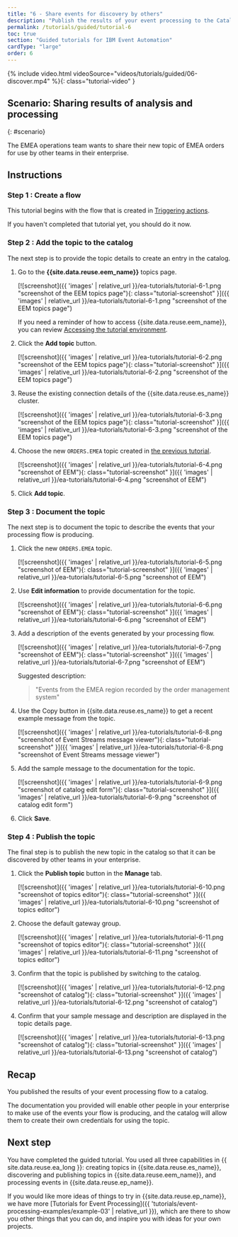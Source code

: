 ```yaml
---
title: "6 - Share events for discovery by others"
description: "Publish the results of your event processing to the Catalog to allow them to be shared and reused by others."
permalink: /tutorials/guided/tutorial-6
toc: true
section: "Guided tutorials for IBM Event Automation"
cardType: "large"
order: 6
---
```


{% include video.html videoSource="videos/tutorials/guided/06-discover.mp4" %}{: class="tutorial-video" }

## Scenario: Sharing results of analysis and processing
{: #scenario}

The EMEA operations team wants to share their new topic of EMEA orders for use by other teams in their enterprise.

## Instructions

### Step 1 : Create a flow

This tutorial begins with the flow that is created in [Triggering actions](./tutorial-5).

If you haven't completed that tutorial yet, you should do it now.

### Step 2 : Add the topic to the catalog

The next step is to provide the topic details to create an entry in the catalog.

1. Go to the **{{site.data.reuse.eem_name}}** topics page.

   [![screenshot]({{ 'images' | relative_url }}/ea-tutorials/tutorial-6-1.png "screenshot of the EEM topics page"){: class="tutorial-screenshot" }]({{ 'images' | relative_url }}/ea-tutorials/tutorial-6-1.png "screenshot of the EEM topics page")

   If you need a reminder of how to access {{site.data.reuse.eem_name}}, you can review [Accessing the tutorial environment](./tutorial-access#event-endpoint-management).

1. Click the **Add topic** button.

   [![screenshot]({{ 'images' | relative_url }}/ea-tutorials/tutorial-6-2.png "screenshot of the EEM topics page"){: class="tutorial-screenshot" }]({{ 'images' | relative_url }}/ea-tutorials/tutorial-6-2.png "screenshot of the EEM topics page")

1. Reuse the existing connection details of the {{site.data.reuse.es_name}} cluster.

   [![screenshot]({{ 'images' | relative_url }}/ea-tutorials/tutorial-6-3.png "screenshot of the EEM topics page"){: class="tutorial-screenshot" }]({{ 'images' | relative_url }}/ea-tutorials/tutorial-6-3.png "screenshot of the EEM topics page")

1. Choose the new `ORDERS.EMEA` topic created in [the previous tutorial](./tutorial-5).

   [![screenshot]({{ 'images' | relative_url }}/ea-tutorials/tutorial-6-4.png "screenshot of EEM"){: class="tutorial-screenshot" }]({{ 'images' | relative_url }}/ea-tutorials/tutorial-6-4.png "screenshot of EEM")

1. Click **Add topic**.

### Step 3 : Document the topic

The next step is to document the topic to describe the events that your processing flow is producing.

1. Click the new `ORDERS.EMEA` topic.

   [![screenshot]({{ 'images' | relative_url }}/ea-tutorials/tutorial-6-5.png "screenshot of EEM"){: class="tutorial-screenshot" }]({{ 'images' | relative_url }}/ea-tutorials/tutorial-6-5.png "screenshot of EEM")

1. Use **Edit information** to provide documentation for the topic.

   [![screenshot]({{ 'images' | relative_url }}/ea-tutorials/tutorial-6-6.png "screenshot of EEM"){: class="tutorial-screenshot" }]({{ 'images' | relative_url }}/ea-tutorials/tutorial-6-6.png "screenshot of EEM")

1. Add a description of the events generated by your processing flow.

   [![screenshot]({{ 'images' | relative_url }}/ea-tutorials/tutorial-6-7.png "screenshot of EEM"){: class="tutorial-screenshot" }]({{ 'images' | relative_url }}/ea-tutorials/tutorial-6-7.png "screenshot of EEM")

   Suggested description:
   > "Events from the EMEA region recorded by the order management system"

1. Use the Copy button in {{site.data.reuse.es_name}} to get a recent example message from the topic.

   [![screenshot]({{ 'images' | relative_url }}/ea-tutorials/tutorial-6-8.png "screenshot of Event Streams message viewer"){: class="tutorial-screenshot" }]({{ 'images' | relative_url }}/ea-tutorials/tutorial-6-8.png "screenshot of Event Streams message viewer")

1. Add the sample message to the documentation for the topic.

   [![screenshot]({{ 'images' | relative_url }}/ea-tutorials/tutorial-6-9.png "screenshot of catalog edit form"){: class="tutorial-screenshot" }]({{ 'images' | relative_url }}/ea-tutorials/tutorial-6-9.png "screenshot of catalog edit form")

1. Click **Save**.

### Step 4 : Publish the topic

The final step is to publish the new topic in the catalog so that it can be discovered by other teams in your enterprise.

1. Click the **Publish topic** button in the **Manage** tab.

   [![screenshot]({{ 'images' | relative_url }}/ea-tutorials/tutorial-6-10.png "screenshot of topics editor"){: class="tutorial-screenshot" }]({{ 'images' | relative_url }}/ea-tutorials/tutorial-6-10.png "screenshot of topics editor")

1. Choose the default gateway group.

   [![screenshot]({{ 'images' | relative_url }}/ea-tutorials/tutorial-6-11.png "screenshot of topics editor"){: class="tutorial-screenshot" }]({{ 'images' | relative_url }}/ea-tutorials/tutorial-6-11.png "screenshot of topics editor")

1. Confirm that the topic is published by switching to the catalog.

   [![screenshot]({{ 'images' | relative_url }}/ea-tutorials/tutorial-6-12.png "screenshot of catalog"){: class="tutorial-screenshot" }]({{ 'images' | relative_url }}/ea-tutorials/tutorial-6-12.png "screenshot of catalog")

1. Confirm that your sample message and description are displayed in the topic details page.

   [![screenshot]({{ 'images' | relative_url }}/ea-tutorials/tutorial-6-13.png "screenshot of catalog"){: class="tutorial-screenshot" }]({{ 'images' | relative_url }}/ea-tutorials/tutorial-6-13.png "screenshot of catalog")

## Recap

You published the results of your event processing flow to a catalog.

The documentation you provided will enable other people in your enterprise to make use of the events your flow is producing, and the catalog will allow them to create their own credentials for using the topic.

## Next step

You have completed the guided tutorial. You used all three capabilities in {{ site.data.reuse.ea_long }}: creating topics in {{site.data.reuse.es_name}}, discovering and publishing topics in {{site.data.reuse.eem_name}}, and processing events in {{site.data.reuse.ep_name}}.

If you would like more ideas of things to try in {{site.data.reuse.ep_name}}, we have more [Tutorials for Event Processing]({{ 'tutorials/event-processing-examples/example-03' | relative_url }}), which are there to show you other things that you can do, and inspire you with ideas for your own projects.
